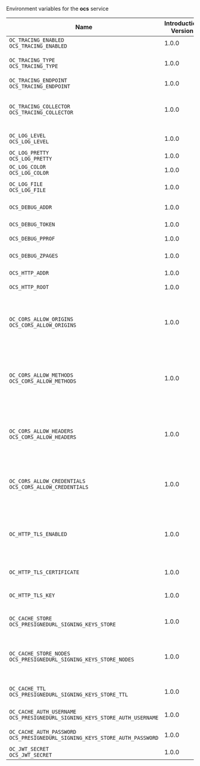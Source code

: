 Environment variables for the **ocs** service

| Name | Introduction Version | Type | Description | Default Value |
|---|---|---|---|---|
|`OC_TRACING_ENABLED`<br/>`OCS_TRACING_ENABLED`| 1.0.0 |bool|`Activates tracing.`|false|
|`OC_TRACING_TYPE`<br/>`OCS_TRACING_TYPE`| 1.0.0 |string|`The type of tracing. Defaults to '', which is the same as 'jaeger'. Allowed tracing types are 'jaeger' and '' as of now.`||
|`OC_TRACING_ENDPOINT`<br/>`OCS_TRACING_ENDPOINT`| 1.0.0 |string|`The endpoint of the tracing agent.`||
|`OC_TRACING_COLLECTOR`<br/>`OCS_TRACING_COLLECTOR`| 1.0.0 |string|`The HTTP endpoint for sending spans directly to a collector, i.e. \http://jaeger-collector:14268/api/traces. Only used if the tracing endpoint is unset.`||
|`OC_LOG_LEVEL`<br/>`OCS_LOG_LEVEL`| 1.0.0 |string|`The log level. Valid values are: 'panic', 'fatal', 'error', 'warn', 'info', 'debug', 'trace'.`||
|`OC_LOG_PRETTY`<br/>`OCS_LOG_PRETTY`| 1.0.0 |bool|`Activates pretty log output.`|false|
|`OC_LOG_COLOR`<br/>`OCS_LOG_COLOR`| 1.0.0 |bool|`Activates colorized log output.`|false|
|`OC_LOG_FILE`<br/>`OCS_LOG_FILE`| 1.0.0 |string|`The path to the log file. Activates logging to this file if set.`||
|`OCS_DEBUG_ADDR`| 1.0.0 |string|`Bind address of the debug server, where metrics, health, config and debug endpoints will be exposed.`|127.0.0.1:9114|
|`OCS_DEBUG_TOKEN`| 1.0.0 |string|`Token to secure the metrics endpoint.`||
|`OCS_DEBUG_PPROF`| 1.0.0 |bool|`Enables pprof, which can be used for profiling.`|false|
|`OCS_DEBUG_ZPAGES`| 1.0.0 |bool|`Enables zpages, which can be used for collecting and viewing in-memory traces.`|false|
|`OCS_HTTP_ADDR`| 1.0.0 |string|`The bind address of the HTTP service.`|127.0.0.1:9110|
|`OCS_HTTP_ROOT`| 1.0.0 |string|`Subdirectory that serves as the root for this HTTP service.`|/ocs|
|`OC_CORS_ALLOW_ORIGINS`<br/>`OCS_CORS_ALLOW_ORIGINS`| 1.0.0 |[]string|`A list of allowed CORS origins. See following chapter for more details: *Access-Control-Allow-Origin* at \https://developer.mozilla.org/en-US/docs/Web/HTTP/Headers/Access-Control-Allow-Origin. See the Environment Variable Types description for more details.`|[*]|
|`OC_CORS_ALLOW_METHODS`<br/>`OCS_CORS_ALLOW_METHODS`| 1.0.0 |[]string|`A list of allowed CORS methods. See following chapter for more details: *Access-Control-Request-Method* at \https://developer.mozilla.org/en-US/docs/Web/HTTP/Headers/Access-Control-Request-Method. See the Environment Variable Types description for more details.`|[GET POST PUT PATCH DELETE OPTIONS]|
|`OC_CORS_ALLOW_HEADERS`<br/>`OCS_CORS_ALLOW_HEADERS`| 1.0.0 |[]string|`A list of allowed CORS headers. See following chapter for more details: *Access-Control-Request-Headers* at \https://developer.mozilla.org/en-US/docs/Web/HTTP/Headers/Access-Control-Request-Headers. See the Environment Variable Types description for more details.`|[Authorization Origin Content-Type Accept X-Requested-With X-Request-Id Cache-Control]|
|`OC_CORS_ALLOW_CREDENTIALS`<br/>`OCS_CORS_ALLOW_CREDENTIALS`| 1.0.0 |bool|`Allow credentials for CORS.See following chapter for more details: *Access-Control-Allow-Credentials* at \https://developer.mozilla.org/en-US/docs/Web/HTTP/Headers/Access-Control-Allow-Credentials.`|true|
|`OC_HTTP_TLS_ENABLED`| 1.0.0 |bool|`Activates TLS for the http based services using the server certifcate and key configured via OC_HTTP_TLS_CERTIFICATE and OC_HTTP_TLS_KEY. If OC_HTTP_TLS_CERTIFICATE is not set a temporary server certificate is generated - to be used with PROXY_INSECURE_BACKEND=true.`|false|
|`OC_HTTP_TLS_CERTIFICATE`| 1.0.0 |string|`Path/File name of the TLS server certificate (in PEM format) for the http services.`||
|`OC_HTTP_TLS_KEY`| 1.0.0 |string|`Path/File name for the TLS certificate key (in PEM format) for the server certificate to use for the http services.`||
|`OC_CACHE_STORE`<br/>`OCS_PRESIGNEDURL_SIGNING_KEYS_STORE`| 1.0.0 |string|`The type of the signing key store. Supported values are: 'redis-sentinel' and 'nats-js-kv'. See the text description for details.`|nats-js-kv|
|`OC_CACHE_STORE_NODES`<br/>`OCS_PRESIGNEDURL_SIGNING_KEYS_STORE_NODES`| 1.0.0 |[]string|`A list of nodes to access the configured store. Note that the behaviour how nodes are used is dependent on the library of the configured store. See the Environment Variable Types description for more details.`|[127.0.0.1:9233]|
|`OC_CACHE_TTL`<br/>`OCS_PRESIGNEDURL_SIGNING_KEYS_STORE_TTL`| 1.0.0 |Duration|`Default time to live for signing keys. See the Environment Variable Types description for more details.`|12h0m0s|
|`OC_CACHE_AUTH_USERNAME`<br/>`OCS_PRESIGNEDURL_SIGNING_KEYS_STORE_AUTH_USERNAME`| 1.0.0 |string|`The username to authenticate with the store. Only applies when store type 'nats-js-kv' is configured.`||
|`OC_CACHE_AUTH_PASSWORD`<br/>`OCS_PRESIGNEDURL_SIGNING_KEYS_STORE_AUTH_PASSWORD`| 1.0.0 |string|`The password to authenticate with the store. Only applies when store type 'nats-js-kv' is configured.`||
|`OC_JWT_SECRET`<br/>`OCS_JWT_SECRET`| 1.0.0 |string|`The secret to mint and validate jwt tokens.`||
